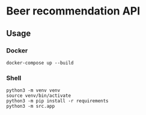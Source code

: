# Beer recommendation API

## Usage

### Docker

```shell
docker-compose up --build
```

### Shell

```shell
python3 -m venv venv
source venv/bin/activate
python3 -m pip install -r requirements
python3 -m src.app
```